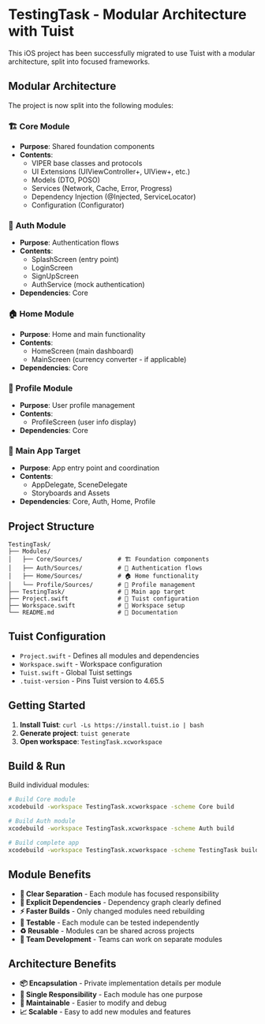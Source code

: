 # TestingTask - Modular Architecture with Tuist

This iOS project has been successfully migrated to use Tuist with a modular architecture, split into focused frameworks.

## Modular Architecture

The project is now split into the following modules:

### 🏗️ **Core Module**
- **Purpose**: Shared foundation components
- **Contents**:
  - VIPER base classes and protocols
  - UI Extensions (UIViewController+, UIView+, etc.)
  - Models (DTO, POSO)
  - Services (Network, Cache, Error, Progress)
  - Dependency Injection (@Injected, ServiceLocator)
  - Configuration (Configurator)

### 🔐 **Auth Module**
- **Purpose**: Authentication flows  
- **Contents**:
  - SplashScreen (entry point)
  - LoginScreen 
  - SignUpScreen
  - AuthService (mock authentication)
- **Dependencies**: Core

### 🏠 **Home Module**
- **Purpose**: Home and main functionality
- **Contents**:
  - HomeScreen (main dashboard)
  - MainScreen (currency converter - if applicable)
- **Dependencies**: Core

### 👤 **Profile Module** 
- **Purpose**: User profile management
- **Contents**:
  - ProfileScreen (user info display)
- **Dependencies**: Core

### 📱 **Main App Target**
- **Purpose**: App entry point and coordination
- **Contents**:
  - AppDelegate, SceneDelegate
  - Storyboards and Assets
- **Dependencies**: Core, Auth, Home, Profile

## Project Structure

```
TestingTask/
├── Modules/
│   ├── Core/Sources/          # 🏗️ Foundation components
│   ├── Auth/Sources/          # 🔐 Authentication flows  
│   ├── Home/Sources/          # 🏠 Home functionality
│   └── Profile/Sources/       # 👤 Profile management
├── TestingTask/               # 📱 Main app target
├── Project.swift              # 🔧 Tuist configuration
├── Workspace.swift            # 📂 Workspace setup
└── README.md                  # 📖 Documentation
```

## Tuist Configuration

- `Project.swift` - Defines all modules and dependencies
- `Workspace.swift` - Workspace configuration  
- `Tuist.swift` - Global Tuist settings
- `.tuist-version` - Pins Tuist version to 4.65.5

## Getting Started

1. **Install Tuist**: `curl -Ls https://install.tuist.io | bash`
2. **Generate project**: `tuist generate`
3. **Open workspace**: `TestingTask.xcworkspace`

## Build & Run

Build individual modules:
```bash
# Build Core module
xcodebuild -workspace TestingTask.xcworkspace -scheme Core build

# Build Auth module  
xcodebuild -workspace TestingTask.xcworkspace -scheme Auth build

# Build complete app
xcodebuild -workspace TestingTask.xcworkspace -scheme TestingTask build
```

## Module Benefits

- **🔀 Clear Separation** - Each module has focused responsibility
- **🔗 Explicit Dependencies** - Dependency graph clearly defined
- **⚡ Faster Builds** - Only changed modules need rebuilding
- **🧪 Testable** - Each module can be tested independently
- **♻️ Reusable** - Modules can be shared across projects
- **👥 Team Development** - Teams can work on separate modules

## Architecture Benefits

- **📦 Encapsulation** - Private implementation details per module
- **🎯 Single Responsibility** - Each module has one purpose
- **🔧 Maintainable** - Easier to modify and debug
- **📈 Scalable** - Easy to add new modules and features